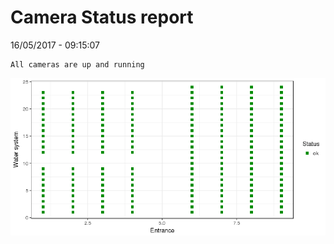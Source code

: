 Camera Status report
================
16/05/2017 - 09:15:07

    All cameras are up and running

![](camreport_files/figure-markdown_github/unnamed-chunk-2-1.png)
